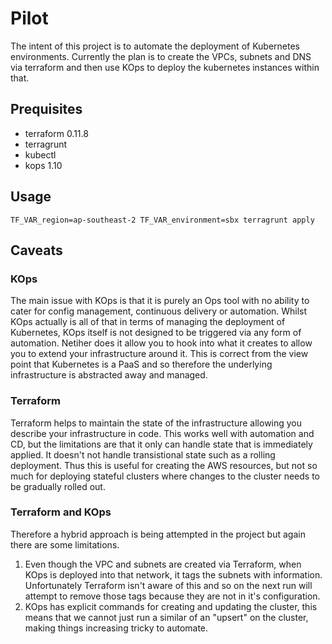 # Pilot

The intent of this project is to automate the deployment of Kubernetes environments. Currently the plan is to create the VPCs, subnets and DNS via terraform and then use KOps to deploy the kubernetes instances within that.

## Prequisites

 - terraform 0.11.8
 - terragrunt
 - kubectl
 - kops 1.10

## Usage

`TF_VAR_region=ap-southeast-2 TF_VAR_environment=sbx terragrunt apply`

## Caveats

### KOps

The main issue with KOps is that it is purely an Ops tool with no ability to cater for config management, continuous delivery or automation. Whilst KOps actually is all of that in terms of managing the deployment of Kubernetes, KOps itself is not designed to be triggered via any form of automation. Netiher does it allow you to hook into what it creates to allow you to extend your infrastructure around it. This is correct from the view point that Kubernetes is a PaaS and so therefore the underlying infrastructure is abstracted away and managed.

### Terraform

Terraform helps to maintain the state of the infrastructure allowing you describe your infrastructure in code. This works well with automation and CD, but the limitations are that it only can handle state that is immediately applied. It doesn't not handle transistional state such as a rolling deployment. Thus this is useful for creating the AWS resources, but not so much for deploying stateful clusters where changes to the cluster needs to be gradually rolled out.

### Terraform and KOps

Therefore a hybrid approach is being attempted in the project but again there are some limitations.
1. Even though the VPC and subnets are created via Terraform, when KOps is deployed into that network, it tags the subnets with information. Unfortunately Terraform isn't aware of this and so on the next run will attempt to remove those tags because they are not in it's configuration.
2. KOps has explicit commands for creating and updating the cluster, this means that we cannot just run a similar of an "upsert" on the cluster, making things increasing tricky to automate.
